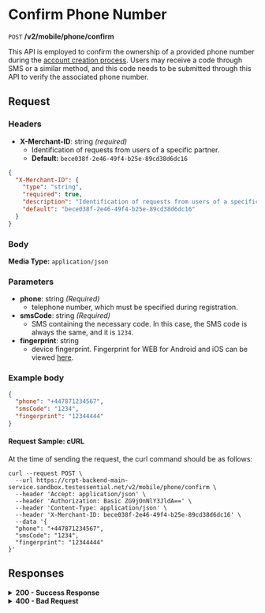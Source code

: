 # Confirm Phone Number

`POST` **/v2/mobile/phone/confirm**

This API is employed to confirm the ownership of a provided phone number during the [account creation process](https://github.com/crypterium-com/api-vault/wiki/Registration-Process). Users may receive a code through SMS or a similar method, and this code needs to be submitted through this API to verify the associated phone number.


## Request

### Headers

- **X-Merchant-ID**: string *(required)*
  - Identification of requests from users of a specific partner.
  - **Default:** `bece038f-2e46-49f4-b25e-89cd38d6dc16`

```json json_schema
{
  "X-Merchant-ID": {
    "type": "string",
    "required": true,
    "description": "Identification of requests from users of a specific partner.",
    "default": "bece038f-2e46-49f4-b25e-89cd38d6dc16"
  }
}
```

### Body

**Media Type:** `application/json`

### Parameters

- **phone**: string *(Required)*
  - telephone number, which must be specified during registration.
- **smsCode**: string *(Required)*
  - SMS containing the necessary code. In this case, the SMS code is always the same, and it is `1234`.
- **fingerprint**: string
  - device fingerprint. Fingerprint for WEB for Android and iOS can be viewed [here](https://github.com/crypterium-com/api-vault/wiki/Digital-signature-verification-and-fingerprint).

### **Example body**
  
```json
{
  "phone": "+447871234567",
  "smsCode": "1234",
  "fingerprint": "12344444"
}
```

#### **Request Sample: cURL**

At the time of sending the request, the curl command should be as follows:

```curl cURL
curl --request POST \
  --url https://crpt-backend-main-service.sandbox.testessential.net/v2/mobile/phone/confirm \
  --header 'Accept: application/json' \
  --header 'Authorization: Basic ZG9jOnNlY3JldA==' \
  --header 'Content-Type: application/json' \
  --header 'X-Merchant-ID: bece038f-2e46-49f4-b25e-89cd38d6dc16' \
  --data '{
  "phone": "+447871234567",
  "smsCode": "1234",
  "fingerprint": "12344444"
}'
```

## Responses

<details>
<summary><strong>200 - Success Response</strong></summary>
  
The response status code indicates that the request was successfully processed.
  
**Media type:** `application/json`
  
- **access_token**: string
  - An encrypted key, a short-lived token for accessing a resource.

- **token_type**: string
  - Bearer token.

- **refresh_token**: string
  - These are credentials for accessing the API in the absence of a user session.

- **expires_in**: integer
  - Token lifetime in seconds.

- **scope**: string
  - Token action space. We almost always have read and write permissions.

  
   **Responses example**
```json
{
  "access_token": "eyJhbGciOiJIUzI1NiIsInR5cCI6IkpXVCJ9.eyJzdWIiOiJmYTdiM2UzNi1jNTQ4LTQ2NjMtYWNiZi00YjAwOWMyYTExZjgiLCJleHAiOjE3MDk4MjE1MjIsImlhdCI6MTcwOTczNTEyMn0.Syx7vEDUcgEQ-pNJSjFQPh35wia3Qy-2u_GyFCSiXgk",
  "token_type": "bearer",
  "refresh_token": "_aUCain3dCLOF4NzSvQbXchMuns",
  "expires_in": 86399,
  "scope": "read write"
}
```
</details>


<details>
<summary><strong>400 - Bad Request</strong></summary>

The response status code indicates that the requested page was not found on the server.
  
- **Media type:** `application/json`
  
  

- **message:** string
  - Message displayed to the user.

- **field:** string
  - Specifies the field in the request that caused the error.

- **errorId:** integer
  - Identifier of the error.

- **systemId:** string
  - Identifier of the component.

- **originalMessage:** string
  - The original error message.

- **errorStackTrace:** string
  - The place where the error occurred in the code.

- **data:** object
  - Additional data related to the error, structured as key-value pairs.
    - **additionalProp1:** object
    - **additionalProp2:** object
    - **additionalProp3:** object

- **error:** string
  - Identifier of the error.

    
**Responses example**

```json
{
  "error": "COMMON",
  "errorId": 0,
  "message": "Sorry for inconvenience. We're fixing the issue. If you have urgent questions, contact support",
  "systemId": "core"
}
```

</details>
